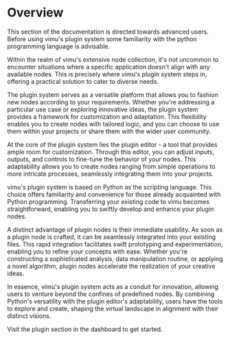 # Overview

<framed-gif path="/imgs/plugin_editor.png"></framed-gif>

<div role="alert" class="v-alert v-sheet v-alert--prominent v-alert--text info--text"><div class="v-alert__wrapper"><i class="v-icon v-alert__icon mdi mdi-information info--text"></i><div class="v-alert__content"> This section of the documentation is directed towards advanced users. Before using vimu's plugin system some familiarity with the python programming language is advisable.  </div></div></div>

Within the realm of vimu's extensive node collection, it's not uncommon to encounter situations where a specific application doesn't align with any available nodes. This is precisely where vimu's plugin system steps in, offering a practical solution to cater to diverse needs.

The plugin system serves as a versatile platform that allows you to fashion new nodes according to your requirements. Whether you're addressing a particular use case or exploring innovative ideas, the plugin system provides a framework for customization and adaptation. This flexibility enables you to create nodes with tailored logic, and you can choose to use them within your projects or share them with the wider user community.

At the core of the plugin system lies the plugin editor - a tool that provides ample room for customization. Through this editor, you can adjust inputs, outputs, and controls to fine-tune the behavior of your nodes. This adaptability allows you to create nodes ranging from simple operations to more intricate processes, seamlessly integrating them into your projects.

vimu's plugin system is based on Python as the scripting language. This choice offers familiarity and convenience for those already acquainted with Python programming. Transferring your existing code to vimu becomes straightforward, enabling you to swiftly develop and enhance your plugin nodes.

A distinct advantage of plugin nodes is their immediate usability. As soon as a plugin node is crafted, it can be seamlessly integrated into your existing files. This rapid integration facilitates swift prototyping and experimentation, enabling you to refine your concepts with ease. Whether you're constructing a sophisticated analysis, data manipulation routine, or applying a novel algorithm, plugin nodes accelerate the realization of your creative ideas.

In essence, vimu's plugin system acts as a conduit for innovation, allowing users to venture beyond the confines of predefined nodes. By combining Python's versatility with the plugin editor's adaptability, users have the tools to explore and create, shaping the virtual landscape in alignment with their distinct visions.

Visit the <nuxt-link to="/dashboard/plugins">plugin section</nuxt-link> in the dashboard to get started.